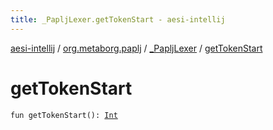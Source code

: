 ```yaml
---
title: _PapljLexer.getTokenStart - aesi-intellij
---
```


[aesi-intellij](../../index.html) / [org.metaborg.paplj](../index.html) / [_PapljLexer](index.html) / [getTokenStart](.)

# getTokenStart

`fun getTokenStart(): `[`Int`](https://kotlinlang.org/api/latest/jvm/stdlib/kotlin/-int/index.html)